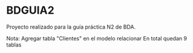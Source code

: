 # BDGUIA2
Proyecto realizado para la guía práctica N2 de BDA.


Nota: Agregar tabla "Clientes" en el modelo relacionar
En total quedan 9 tablas

